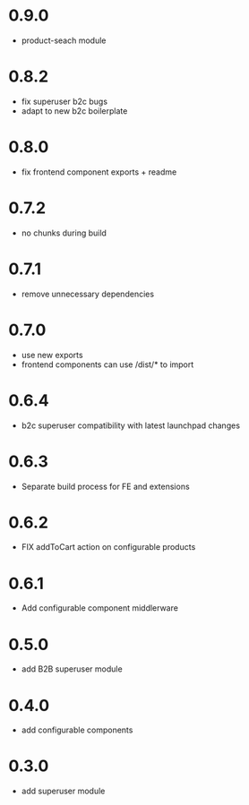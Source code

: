 # 0.9.0
- product-seach module
# 0.8.2
- fix superuser b2c bugs
- adapt to new b2c boilerplate
# 0.8.0
- fix frontend component exports + readme
# 0.7.2
- no chunks during build
# 0.7.1
- remove unnecessary dependencies
# 0.7.0
- use new exports
- frontend components can use /dist/* to import
# 0.6.4
- b2c superuser compatibility with latest launchpad changes
# 0.6.3
- Separate build process for FE and extensions 
# 0.6.2
- FIX addToCart action on configurable products
# 0.6.1
- Add configurable component middlerware
# 0.5.0
- add B2B superuser module
# 0.4.0
- add configurable components
# 0.3.0
- add superuser module